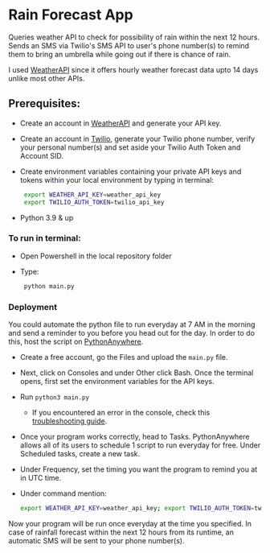 # Rain Forecast App
 Queries weather API to check for possibility of rain within the next 12 hours. Sends an SMS via Twilio's SMS API to user's phone number(s) to remind them to bring an umbrella while going out if there is chance of rain. 

 I used [WeatherAPI](https://www.weatherapi.com) since it offers hourly weather forecast data upto 14 days unlike most other APIs.

## Prerequisites:
- Create an account in [WeatherAPI](https://www.weatherapi.com) and generate your API key.
- Create an account in [Twilio](https://www.twilio.com/en-us), generate your Twilio phone number, verify your personal number(s) and set aside your Twilio Auth Token and Account SID.
- Create environment variables containing your private API keys and tokens within your local environment by typing in terminal:
  
  ```bash
   export WEATHER_API_KEY=weather_api_key
   export TWILIO_AUTH_TOKEN=twilio_api_key
  ```
  
- Python 3.9 & up

### To run in terminal:
- Open Powershell in the local repository folder
- Type:

  ```bash
   python main.py
  ```

### Deployment
You could automate the python file to run everyday at 7 AM in the morning and send a reminder to you before you head out for the day. In order to do this, host the script on [PythonAnywhere](https://www.pythonanywhere.com). 

- Create a free account, go the Files and upload the `main.py` file.
- Next, click on Consoles and under Other click Bash. Once the terminal opens, first set the environment variables for the API keys.
- Run `python3 main.py`
  - If you encountered an error in the console, check this [troubleshooting guide](https://help.pythonanywhere.com/pages/TwilioBehindTheProxy/).
- Once your program works correctly, head to Tasks. PythonAnywhere allows all of its users to schedule 1 script to run everyday for free. Under Scheduled tasks, create a new task.
- Under Frequency, set the timing you want the program to remind you at in UTC time.
- Under command mention:
 
  ```bash
  export WEATHER_API_KEY=weather_api_key; export TWILIO_AUTH_TOKEN=twilio_api_key; python3 main.py
  ```

Now your program will be run once everyday at the time you specified. In case of rainfall forecast within the next 12 hours from its runtime, an automatic SMS will be sent to your phone number(s).
